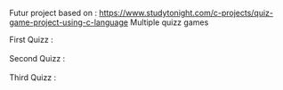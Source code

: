 Futur project based on : 
https://www.studytonight.com/c-projects/quiz-game-project-using-c-language
Multiple quizz games

First Quizz : <br>
<br>
Second Quizz : <br>
<br>
Third Quizz :  <br>
<br>
